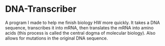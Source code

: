 # DNA-Transcriber
A program I made to help me finish biology HW more quickly. It takes a DNA sequence, transcribes it into mRNA, then translates the mRNA into amino acids (this process is called the central dogma of molecular biology). Also allows for mutations in the original DNA sequence.
